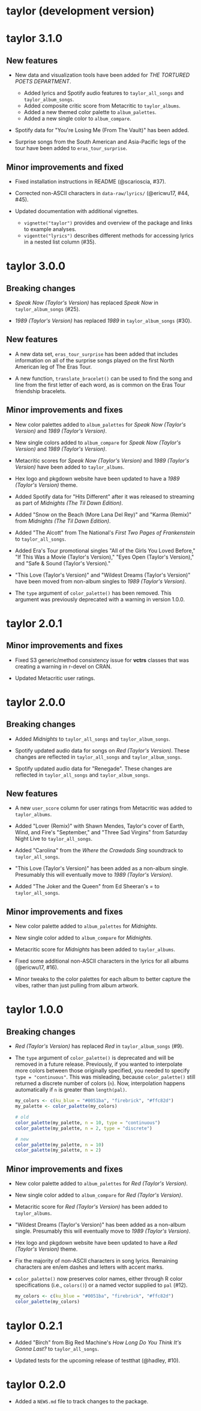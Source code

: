 # taylor (development version)

# taylor 3.1.0

## New features

* New data and visualization tools have been added for
  *THE TORTURED POETS DEPARTMENT*.
  * Added lyrics and Spotify audio features to `taylor_all_songs` and
  `taylor_album_songs`.
  * Added composite critic score from Metacritic to
  `taylor_albums`.
  * Added a new themed color palette to `album_palettes`.
  * Added a new single color to `album_compare`.

* Spotify data for "You're Losing Me (From The Vault)" has been added.

* Surprise songs from the South American and Asia-Pacific legs of the tour have
  been added to `eras_tour_surprise`.

## Minor improvements and fixed

* Fixed installation instructions in README (@scarioscia, #37).

* Corrected non-ASCII characters in `data-raw/lyrics/` (@ericwu17, #44, #45).

* Updated documentation with additional vignettes.
  * `vignette("taylor")` provides and overview of the package and links to
    example analyses.
  * `vigentte("lyrics")` describes different methods for accessing lyrics in a
    nested list column (#35).

# taylor 3.0.0

## Breaking changes

* *Speak Now (Taylor's Version)* has replaced *Speak Now* in
  `taylor_album_songs` (#25).

* *1989 (Taylor's Version)* has replaced *1989* in `taylor_album_songs` (#30).

## New features

* A new data set, `eras_tour_surprise` has been added that includes information
  on all of the surprise songs played on the first North American leg of The
  Eras Tour.

* A new function, `translate_bracelet()` can be used to find the song and line
  from the first letter of each word, as is common on the Eras Tour friendship
  bracelets.

## Minor improvements and fixes

* New color palettes added to `album_palettes` for
  *Speak Now (Taylor's Version)* and *1989 (Taylor's Version)*.

* New single colors added to `album_compare` for *Speak Now (Taylor's Version)*
  and *1989 (Taylor's Version)*.

* Metacritic scores for *Speak Now (Taylor's Version)* and
  *1989 (Taylor's Version)* have been added to `taylor_albums`.
  
* Hex logo and pkgdown website have been updated to have a
  *1989 (Taylor's Version)* theme.

* Added Spotify data for "Hits Different" after it was released to streaming as
  part of *Midnights (The Til Dawn Edition)*.

* Added "Snow on the Beach (More Lana Del Rey)" and "Karma (Remix)" from
  *Midnights (The Til Dawn Edition)*.

* Added "The Alcott" from The National's *First Two Pages of Frankenstein* to
  `taylor_all_songs`.

* Added Era's Tour promotional singles "All of the Girls You Loved Before,"
  "If This Was a Movie (Taylor's Version)," "Eyes Open (Taylor's Version)," and
  "Safe & Sound (Taylor's Version)."

* "This Love (Taylor's Version)" and "Wildest Dreams (Taylor's Version)" have
  been moved from non-album singles to *1989 (Taylor's Version)*.

* The `type` argument of `color_palette()` has been removed. This argument was
  previously deprecated with a warning in version 1.0.0.

# taylor 2.0.1

## Minor improvements and fixes

* Fixed S3 generic/method consistency issue for **vctrs** classes that was
  creating a warning in r-devel on CRAN.

* Updated Metacritic user ratings.

# taylor 2.0.0

## Breaking changes

* Added *Midnights* to `taylor_all_songs` and `taylor_album_songs`.

* Spotify updated audio data for songs on *Red (Taylor's Version)*.
  These changes are reflected in `taylor_all_songs` and `taylor_album_songs`.

* Spotify updated audio data for "Renegade".
  These changes are reflected in `taylor_all_songs` and `taylor_album_songs`.

## New features
  
* A new `user_score` column for user ratings from Metacritic was added to
  `taylor_albums`.

* Added "Lover (Remix)" with Shawn Mendes, Taylor's cover of Earth, Wind, and
  Fire's "September," and "Three Sad Virgins" from Saturday Night Live to
  `taylor_all_songs`.

* Added "Carolina" from the *Where the Crawdads Sing* soundtrack to
  `taylor_all_songs`.

* "This Love (Taylor's Version)" has been added as a non-album single.
  Presumably this will eventually move to *1989 (Taylor's Version)*.
  
* Added "The Joker and the Queen" from Ed Sheeran's *=* to `taylor_all_songs`.

## Minor improvements and fixes
  
* New color palette added to `album_palettes` for *Midnights*.

* New single color added to `album_compare` for *Midnights*.

* Metacritic score for *Midnights* has been added to
  `taylor_albums`.

* Fixed some additional non-ASCII characters in the lyrics for all albums
  (@ericwu17, #16).

* Minor tweaks to the color palettes for each album to better capture the vibes,
  rather than just pulling from album artwork.

# taylor 1.0.0

## Breaking changes

* *Red (Taylor's Version)* has replaced *Red* in `taylor_album_songs` (#9).

* The `type` argument of `color_palette()` is deprecated and will be removed in
  a future release. Previously, if you wanted to interpolate more colors between
  those originally specified, you needed to specify `type = "continuous"`. This
  was misleading, because `color_palette()` still returned a discrete number of
  colors (`n`). Now, interpolation happens automatically if `n` is greater than
  `length(pal)`.
  
  ```r
  my_colors <- c(ku_blue = "#0051ba", "firebrick", "#ffc82d")
  my_palette <- color_palette(my_colors)
  
  # old
  color_palette(my_palette, n = 10, type = "continuous")
  color_palette(my_palette, n = 2, type = "discrete")
  
  # new
  color_palette(my_palette, n = 10)
  color_palette(my_palette, n = 2)
  ```

## Minor improvements and fixes

* New color palette added to `album_palettes` for *Red (Taylor's Version)*.

* New single color added to `album_compare` for *Red (Taylor's Version)*.

* Metacritic score for *Red (Taylor's Version)* has been added to
  `taylor_albums`.

* "Wildest Dreams (Taylor's Version)" has been added as a non-album single.
  Presumably this will eventually move to *1989 (Taylor's Version)*.
  
* Hex logo and pkgdown website have been updated to have a
  *Red (Taylor's Version)* theme.

* Fix the majority of non-ASCII characters in song lyrics. Remaining characters
  are en/em dashes and letters with accent marks.

* `color_palette()` now preserves color names, either through R color
  specifications (i.e., `colors()`) or a named vector supplied to `pal` (#12).
  
  ```r
  my_colors <- c(ku_blue = "#0051ba", "firebrick", "#ffc82d")
  color_palette(my_colors)
  ```

# taylor 0.2.1

* Added "Birch" from Big Red Machine's *How Long Do You Think It's Gonna Last?*
  to `taylor_all_songs`.

* Updated tests for the upcoming release of testthat (@hadley, #10).

# taylor 0.2.0

* Added a `NEWS.md` file to track changes to the package.
